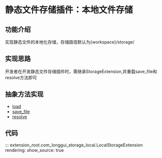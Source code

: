 # 静态文件存储插件：本地文件存储

## 功能介绍

实现静态文件的本地化存储，存储路径默认为{workspace}/storage/

## 实现思路

开发者在开发静态文件存储插件时，需继承StorageExtension,并重载save_file和resolve方法即可

## 抽象方法实现
* [load](#extension_root.com_longgui_storage_local.LocalStorageExtension.load)
* [save_file](#extension_root.com_longgui_storage_local.LocalStorageExtension.save_file)
* [resolve](#extension_root.com_longgui_storage_local.LocalStorageExtension.resolve)

## 代码

::: extension_root.com_longgui_storage_local.LocalStorageExtension
    rendering:
        show_source: true